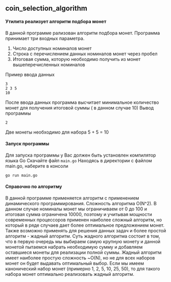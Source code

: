 ## coin_selection_algorithm

#### Утилита реализует алгоритм подбора монет

В данной программе рализован алгоритм подбора монет. Программа принимает три входных параметра.
1. Число доступных номиналов монет
1. Строка с перечислением данных номиналов монет через пробел
1. Итоговая сумма, которую необходимо получить из монет вышеперечисленных номиналов

Пример ввода данных 

```
3
2 3 5
10
```
После ввода данных программа высчитает минимальное количество монет для получения итоговой суммы ( в данном случае 10)
Вывод программы

```
2
```
Две монеты необходимо для набора 5 + 5 = 10

#### Запуск программы

Для запуска программы у Вас должен быть установлен компилятор языка Go
Скачайте файл `main.go`
Находясь в директории с файлом main.go, наберите в консоли

```
go run main.go
```

####  Справочно по алгоритму

В данной программе применяется алгоритм с применением динамического программирования. Сложность алгоритма O(N^2). 
В данном случае номиналы монет мы ограничиваем от 0 до 100 и итоговая сумма ограничена 10000, поэтому и учитывая мощности современных процессоров применен наиболее сложный алгоритм, но который в ряде случаев дает более оптимальное предложением монет.
Также возможно применять для решения данных задач и более простой алгоритм - жадный алгоритм.
Суть жадного алгоритма состоит в том, что в первую очередь мы выбираем самую крупную монету и данной монетой пытаемся набрать необходимую сумму и добавляем оставшиеся монеты для реализации полной суммы. Жадный алгоритм имеет наиболее простую сложность ~O(N), но не для всех наборов монет он будет выдавать оптимальный выбор.
Если мы имеем канонический набор монет (примерно 1, 2, 5, 10, 25, 50), то для такого набора монет оптимально реализовать жадный алгоритм.







